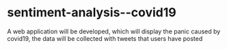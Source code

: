 # sentiment-analysis--covid19
A web application will be developed, which will display the panic caused by covid19, the data will be collected with tweets that users have posted 
